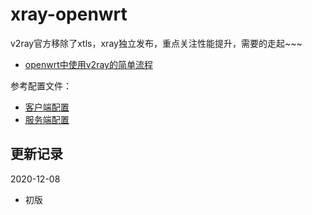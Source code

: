 # xray-openwrt

v2ray官方移除了xtls，xray独立发布，重点关注性能提升，需要的走起~~~

* [openwrt中使用v2ray的简单流程](https://github.com/felix-fly/v2ray-openwrt)

参考配置文件：

* [客户端配置](./client.json) 
* [服务端配置](./server.json)

## 更新记录
2020-12-08
* 初版

